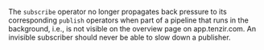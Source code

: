 The `subscribe` operator no longer propagates back pressure to its corresponding
`publish` operators when part of a pipeline that runs in the background, i.e.,
is not visible on the overview page on app.tenzir.com. An invisible subscriber
should never be able to slow down a publisher.
